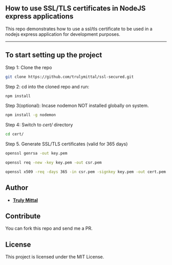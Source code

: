 ## How to use SSL/TLS certificates in NodeJS express applications

This repo demonstrates how to use a ssl/tls certificate to be used in a nodejs express application for development purposes.

---

## To start setting up the project

Step 1: Clone the repo

```bash
git clone https://github.com/trulymittal/ssl-secured.git
```

Step 2: cd into the cloned repo and run:

```bash
npm install
```

Step 3(optional): Incase nodemon NOT installed globally on system.

```bash
npm install -g nodemon
```

Step 4: Switch to _cert/_ directory

```bash
cd cert/
```

Step 5. Generate SSL/TLS certificates (valid for 365 days)

```zsh
openssl genrsa -out key.pem

openssl req -new -key key.pem -out csr.pem

openssl x509 -req -days 365 -in csr.pem -signkey key.pem -out cert.pem
```

## Author

- [**Truly Mittal**](https://trulymittal.com)

## Contribute

You can fork this repo and send me a PR.

## License

This project is licensed under the MIT License.
